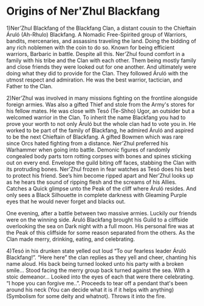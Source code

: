 # Origins of Ner'Zhul Blackfang

1)Ner’Zhul Blackfang of the Blackfang Clan, a distant cousin to the Chieftain Áruló (Ah-Rhulo) Blackfang. A Nomadic Free-Spirited group of Warriors, bandits, mercenaries, and assassins traveling the land. Doing the bidding of any rich noblemen with the coin to do so. Known for being efficient warriors, Barbaric in battle. Despite all this. Ner’Zhul found comfort in a family with his tribe and the Clan with each other. Them being mostly family and close friends they were looked out for one another. And ultimately were doing what they did to provide for the Clan. They followed Áruló with the utmost respect and admiration. He was the best warrior, tactician, and Father to the Clan. 

2)Ner’Zhul was involved in many missions fighting on the frontline alongside foreign armies. Was also a gifted Thief and stole from the Army's stores for his fellow mates. He was close with Tesó (Te-Shho) Ugor, an outsider but a welcomed warrior in the Clan. To inherit the name Blackfang you had to prove your worth to not only Áruló but the whole clan had to vote you in. He worked to be part of the family of Blackfang, he admired Áruló and aspired to be the next Chieftain of Blackfang. A gifted Bowmen which was rare since Orcs hated fighting from a distance. Ner’Zhul preferred his Warhammer when going into battle. 
Demonic figures of randomly congealed body parts torn rotting corpses with bones and spines sticking out on every end. Envelope the guild biting off faces, stabbing the Clan with its protruding bones. Ner’Zhul frozen in fear watches as Tesó does his best to protect his friend. See’s him become ripped apart and Ner’Zhul looks up as he hears the sound of ripping flesh and the screams of his Allies. Catches a Quick glimpse unto the Peak of the cliff where Áruló resides. And only sees a Black Silhouette in complete darkness with Gleaming Purple eyes that he would never forget and blacks out. 

One evening, after a battle between two massive armies. Luckily our friends were on the winning side. Áruló Blackfang brought his Guild to a cliffside overlooking the sea on Dark night with a full moon. His personal fire was at the Peak of this cliffside for some reason separated from the others. As the Clan made merry, drinking, eating, and celebrating. 

4)Tesó in his drunken state yelled out loud “To our fearless leader Áruló Blackfang!”. “Here here” the clan replies as they yell and cheer, chanting his name aloud. His back being turned looked unto his party with a broken smile... Stood facing the merry group back turned against the sea. With a stoic demeanor... Looked into the eyes of each that were there celebrating. “I hope you can forgive me..”. Proceeds to tear off a pendant that's been around his neck (You can decide what it is if it helps with anything) (Symbolism for some deity and whatnot). Throws it into the fire. 
